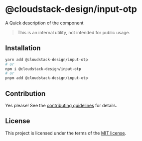 # @cloudstack-design/input-otp

A Quick description of the component

> This is an internal utility, not intended for public usage.

## Installation

```sh
yarn add @cloudstack-design/input-otp
# or
npm i @cloudstack-design/input-otp
# or
pnpm add @cloudstack-design/input-otp
```

## Contribution

Yes please! See the
[contributing guidelines](https://github.com/cloudstack-tech/cloudstack-design/blob/master/CONTRIBUTING.md)
for details.

## License

This project is licensed under the terms of the
[MIT license](https://github.com/cloudstack-tech/cloudstack-design/blob/master/LICENSE).